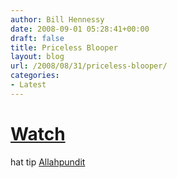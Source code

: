 ```yaml
---
author: Bill Hennessy
date: 2008-09-01 05:28:41+00:00
draft: false
title: Priceless Blooper
layout: blog
url: /2008/08/31/priceless-blooper/
categories:
- Latest
---
```


# [Watch](https://www.maniacworld.com/horrible-Obama-blooper.html)

hat tip [Allahpundit](https://www.maniacworld.com/horrible-Obama-blooper.html)
